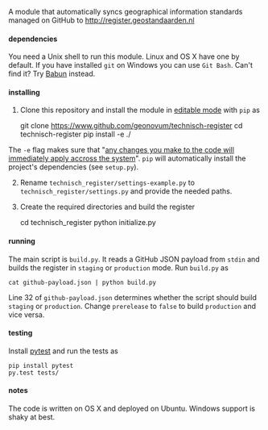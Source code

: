 A module that automatically syncs geographical information standards managed on GitHub to http://register.geostandaarden.nl

#### dependencies

You need a Unix shell to run this module. Linux and OS X have one by default. If you have installed `git` on Windows you can use `Git Bash`. Can't find it? Try [Babun](http://babun.github.io/) instead.

#### installing

1. Clone this repository and install the module in [editable mode](https://pip.pypa.io/en/latest/reference/pip_install/?highlight=editable#editable-installs) with `pip` as

    git clone https://www.github.com/geonovum/technisch-register
    cd technisch-register
    pip install -e ./

The `-e` flag makes sure that "[any changes you make to the code will immediately apply accross the system](http://stackoverflow.com/a/24000174)". `pip` will automatically install the project's dependencies (see `setup.py`).

2. Rename `technisch_register/settings-example.py` to `technisch_register/settings.py` and provide the needed paths.

3. Create the required directories and build the register

    cd technisch_register
    python initialize.py

#### running

The main script is `build.py`. It reads a GitHub JSON payload from `stdin` and builds the register in `staging` or `production` mode. Run `build.py` as

    cat github-payload.json | python build.py

Line 32 of `github-payload.json` determines whether the script should build `staging` or  `production`. Change `prerelease` to `false` to build `production` and vice versa.

#### testing

Install [pytest](http://pytest.org/latest/) and run the tests as

    pip install pytest
    py.test tests/

#### notes

The code is written on OS X and deployed on Ubuntu. Windows support is shaky at best. 
